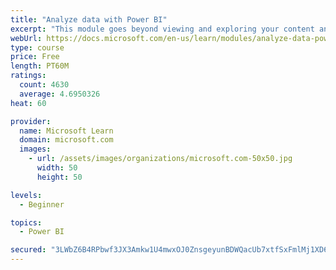 ```yaml
---
title: "Analyze data with Power BI"
excerpt: "This module goes beyond viewing and exploring your content and explains how to interact with it by working with reports and dashboards to uncover and share new business insights."
webUrl: https://docs.microsoft.com/en-us/learn/modules/analyze-data-power-bi/
type: course
price: Free
length: PT60M
ratings:
  count: 4630
  average: 4.6950326
heat: 60

provider:
  name: Microsoft Learn
  domain: microsoft.com
  images:
    - url: /assets/images/organizations/microsoft.com-50x50.jpg
      width: 50
      height: 50

levels:
  - Beginner

topics:
  - Power BI

secured: "3LWbZ6B4RPbwf3JX3Amkw1U4mwxOJ0ZnsgeyunBDWQacUb7xtfSxFmlMj1XD62Qriy+SJDpN6QoOjt6H/BxEhCIa4edeWlP/UJNxKEEvd+KOg7uUM//9Ianz+HnCKLdN5mDkl2z9IVOLe7llW33xpzWDaG1rQuJJvFsC32soktPcOVTpQlcTF5LY9oiLJCzQhMVFw65UGL0x/ZurCXO1o64m+oI3tvjbcrPcT4llp9u2cAvwrDfnWyvhRcItG6Av7h0Gc1xWd0x0L1Hot3DLwppt3Kn22YHr1gG5msnl/Gac4UrfIHYhUUZUO1g2HpGuTdW7rm5WqJefDwR4FaHMYQp90aBDwDNuCNfSjqmT5mY2/E4j30l0bAxFZ1lSp2LzmoKax0jIUuLAzySfas6o0w==;GyWa4XlmFoJB4kxQnhLl2g=="
---
```


